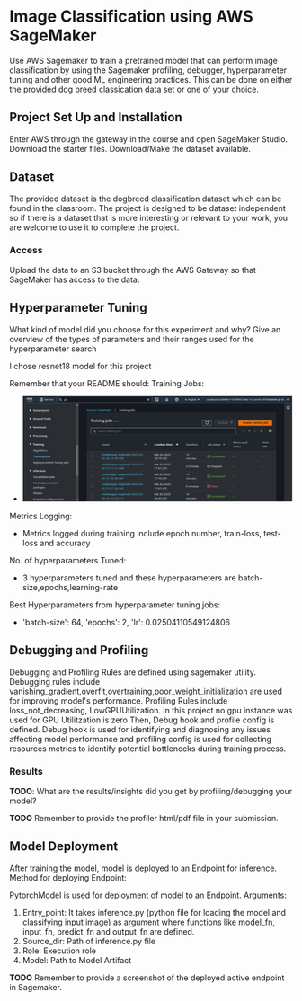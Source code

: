 # Image Classification using AWS SageMaker

Use AWS Sagemaker to train a pretrained model that can perform image classification by using the Sagemaker profiling, debugger, hyperparameter tuning and other good ML engineering practices. This can be done on either the provided dog breed classication data set or one of your choice.

## Project Set Up and Installation
Enter AWS through the gateway in the course and open SageMaker Studio. 
Download the starter files.
Download/Make the dataset available. 

## Dataset
The provided dataset is the dogbreed classification dataset which can be found in the classroom.
The project is designed to be dataset independent so if there is a dataset that is more interesting or relevant to your work, you are welcome to use it to complete the project.

### Access
Upload the data to an S3 bucket through the AWS Gateway so that SageMaker has access to the data. 

## Hyperparameter Tuning
What kind of model did you choose for this experiment and why? Give an overview of the types of parameters and their ranges used for the hyperparameter search

I chose resnet18 model for this project


Remember that your README should:
Training Jobs:

- ![alt text](./trainingjobs.png)

Metrics Logging:
- Metrics logged during training include epoch number, train-loss, test-loss and accuracy

No. of hyperparameters Tuned:
- 3 hyperparameters tuned and these hyperparameters are batch-size,epochs,learning-rate 

Best Hyperparameters from hyperparameter tuning jobs:
- 'batch-size': 64, 'epochs': 2, 'lr': 0.02504110549124806

## Debugging and Profiling
Debugging and Profiling Rules are defined using sagemaker utility.
Debugging rules include vanishing_gradient,overfit,overtraining,poor_weight_initialization are used for improving model's performance.
Profiling Rules include loss_not_decreasing, LowGPUUtilization. In this project no gpu instance was used for GPU Utilitzation is zero
Then, Debug hook and profile config is defined. Debug hook is used for identifying and diagnosing any issues affecting model performance and profiling config is used for collecting resources metrics to identify potential bottlenecks during training process.
   

### Results
**TODO**: What are the results/insights did you get by profiling/debugging your model?

**TODO** Remember to provide the profiler html/pdf file in your submission.


## Model Deployment
After training the model, model is deployed to an Endpoint for inference. 
Method for deploying Endpoint:

PytorchModel is used for deployment of model to an Endpoint. 
Arguments:
1. Entry_point:
It takes inference.py (python file for loading the model and classifying input image) as argument where functions like model_fn, input_fn, predict_fn and output_fn are defined. 
2. Source_dir:
Path of inference.py file
3. Role:
Execution role
4. Model:
Path to Model Artifact

**TODO** Remember to provide a screenshot of the deployed active endpoint in Sagemaker.
